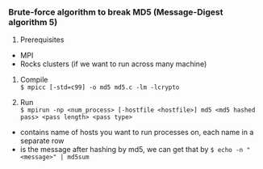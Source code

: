 ### Brute-force algorithm to break MD5 (Message-Digest algorithm 5)

1. Prerequisites
- MPI
- Rocks clusters (if we want to run across many machine)
1. Compile  
`$ mpicc [-std=c99] -o md5 md5.c -lm -lcrypto`

2. Run  
`$ mpirun -np <num_process> [-hostfile <hostfile>] md5 <md5 hashed pass> <pass length> <pass type>`
- <hostfile> contains name of hosts you want to run processes on, each name in a separate row
- <md5 hashed pass> is the message after hashing by md5, we can get that by `$ echo -n "<message>" | md5sum`
